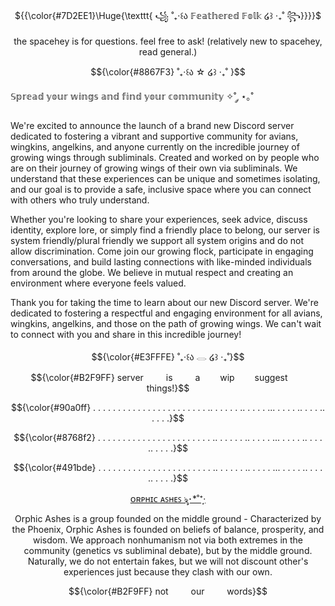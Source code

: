 <p align="center"> ${{\color{#7D2EE1}\Huge{\texttt{ ꧁  ˚₊‧꒰ა  𝔽𝕖𝕒𝕥𝕙𝕖𝕣𝕖𝕕 𝔽𝕠𝕝𝕜  ໒꒱ ‧₊˚ ꧂}}}}$

<p align="center">
the spacehey is for questions. feel free to ask! (relatively new to spacehey, read general.)



<p align="center"> $${\color{#8867F3} ˚₊‧꒰ა ☆ ໒꒱ ‧₊˚ }$$





𝕊𝕡𝕣𝕖𝕒𝕕 𝕪𝕠𝕦𝕣 𝕨𝕚𝕟𝕘𝕤 𝕒𝕟𝕕 𝕗𝕚𝕟𝕕 𝕪𝕠𝕦𝕣 𝕔𝕠𝕞𝕞𝕦𝕟𝕚𝕥𝕪 ✧˚ ༘ ⋆｡˚

We're excited to announce the launch of a brand new Discord server dedicated to fostering a vibrant and supportive community for avians, wingkins, angelkins, and anyone currently on the incredible journey of growing wings through subliminals. Created and worked on by people who are on their journey of growing wings of their own via subliminals. We understand that these experiences can be unique and sometimes isolating, and our goal is to provide a safe, inclusive space where you can connect with others who truly understand.

Whether you're looking to share your experiences, seek advice, discuss identity, explore lore, or simply find a friendly place to belong, our server is system friendly/plural friendly we support all system origins and do not allow discrimination. Come join our growing flock, participate in engaging conversations, and build lasting connections with like-minded individuals from around the globe. We believe in mutual respect and creating an environment where everyone feels valued.


Thank you for taking the time to learn about our new Discord server. We're dedicated to fostering a respectful and engaging environment for all avians, wingkins, angelkins, and those on the path of growing wings. We can't wait to connect with you and share in this incredible journey!

<p align="center"> $${\color{#E3FFFE} ˚₊‧꒰ა 𓂋 ໒꒱ ‧₊˚}$$


<p align="center"> $${\color{#B2F9FF}
  server 
      is 
      a    wip    suggest    things!}$$

<p align="center"> $${\color{#90a0ff}
  . . . . . . . . . . . . . . . . . . . . . . . .. . . . .  . .. . . . . ... . . . . .. . . . ..  . . .  .}$$

  <p align="center"> $${\color{#8768f2}
  . . . . . . . . . . . . . . . . . . . . . . . .. . . . .  . .. . . . . ... . . . . .. . . . ..  . . .  .}$$

  <p align="center"> $${\color{#491bde}
  . . . . . . . . . . . . . . . . . . . . . . . .. . . . .  . .. . . . . ... . . . . .. . . . ..  . . .  .}$$

<div align="center">

  [ᴏʀᴘʜɪᴄ ᴀꜱʜᴇꜱ ৡ･*˚⁺‧͙](https://orphicashes.crd.co/#aves)

  Orphic Ashes is a group founded on the middle ground - Characterized by the Phoenix, Orphic Ashes is founded on beliefs of balance, prosperity, and wisdom. We approach nonhumanism not via both extremes in the community (genetics vs subliminal debate), but by the middle ground. Naturally, we do not entertain fakes, but we will not discount other's experiences just because they clash with our own.

<p align="center"> $${\color{#B2F9FF}
  not 
      our 
      words}$$
